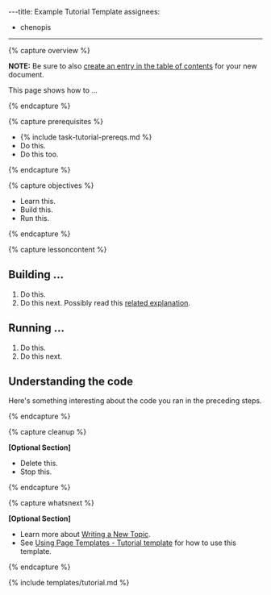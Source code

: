 ---title: Example Tutorial Template
assignees:
- chenopis
---

{% capture overview %}

**NOTE:** Be sure to also [create an entry in the table of contents](/docs/home/contribute/write-new-topic/#creating-an-entry-in-the-table-of-contents) for your new document.

This page shows how to ...

{% endcapture %}

{% capture prerequisites %}

* {% include task-tutorial-prereqs.md %}
* Do this.
* Do this too.

{% endcapture %}

{% capture objectives %}

* Learn this.
* Build this.
* Run this.

{% endcapture %}

{% capture lessoncontent %}

## Building ...

1. Do this.
1. Do this next. Possibly read this [related explanation](...).

## Running ...

1. Do this.
1. Do this next.

## Understanding the code
Here's something interesting about the code you ran in the preceding steps.

{% endcapture %}

{% capture cleanup %}

**[Optional Section]**

* Delete this.
* Stop this.

{% endcapture %}

{% capture whatsnext %}

**[Optional Section]**

* Learn more about [Writing a New Topic](/docs/home/contribute/write-new-topic/).
* See [Using Page Templates - Tutorial template](/docs/home/contribute/page-templates/#tutorial_template) for how to use this template.

{% endcapture %}

{% include templates/tutorial.md %}